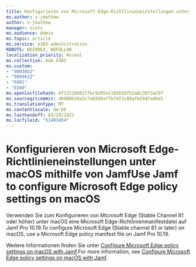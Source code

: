 ```yaml
---
title: Konfigurieren von Microsoft Edge-Richtlinieneinstellungen unter macOS mithilfe von Jamf
ms.author: v-jmathew
author: v-jmathew
manager: scotv
ms.audience: Admin
ms.topic: article
ms.service: o365-administration
ROBOTS: NOINDEX, NOFOLLOW
localization_priority: Normal
ms.collection: Adm_O365
ms.custom:
- "9003852"
- "9004632"
- "6901"
- "8360"
ms.openlocfilehash: 4f22518d81ffbc9205a1185638fb2a8c30f3a29f
ms.sourcegitcommit: db908b3da2c7a6508a77bf4f2c80afb294fadbd1
ms.translationtype: MT
ms.contentlocale: de-DE
ms.lasthandoff: 03/29/2021
ms.locfileid: "51403454"
---
```

# <a name="use-jamf-to-configure-microsoft-edge-policy-settings-on-macos"></a><span data-ttu-id="c3ab3-102">Konfigurieren von Microsoft Edge-Richtlinieneinstellungen unter macOS mithilfe von Jamf</span><span class="sxs-lookup"><span data-stu-id="c3ab3-102">Use Jamf to configure Microsoft Edge policy settings on macOS</span></span>

<span data-ttu-id="c3ab3-103">Verwenden Sie zum Konfigurieren von Microsoft Edge (Stable Channel 81 oder höher) unter macOS eine Microsoft Edge-Richtlinienmanifestdatei auf Jamf Pro 10.19.</span><span class="sxs-lookup"><span data-stu-id="c3ab3-103">To configure Microsoft Edge (Stable channel 81 or later) on macOS, use a Microsoft Edge policy manifest file on Jamf Pro 10.19.</span></span>

<span data-ttu-id="c3ab3-104">Weitere Informationen finden Sie unter [Configure Microsoft Edge policy settings on macOS with Jamf](https://go.microsoft.com/fwlink/?linkid=2134761).</span><span class="sxs-lookup"><span data-stu-id="c3ab3-104">For more information, see [Configure Microsoft Edge policy settings on macOS with Jamf](https://go.microsoft.com/fwlink/?linkid=2134761).</span></span>
